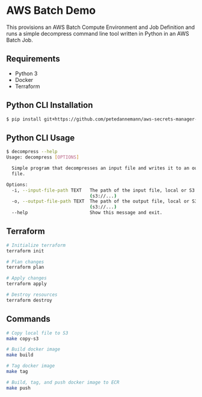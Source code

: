 # AWS Batch Demo

This provisions an AWS Batch Compute Environment and Job Definition and runs a simple decompress command line tool written in Python in an AWS Batch Job.

## Requirements

- Python 3
- Docker
- Terraform

## Python CLI Installation

```bash
$ pip install git+https://github.com/petedannemann/aws-secrets-manager-cli#egg=aws_secrets_manager_cli
```

## Python CLI Usage

```bash
$ decompress --help
Usage: decompress [OPTIONS]

  Simple program that decompresses an input file and writes it to an output
  file.

Options:
  -i, --input-file-path TEXT   The path of the input file, local or S3
                               (s3://...)
  -o, --output-file-path TEXT  The path of the output file, local or S3
                               (s3://...)
  --help                       Show this message and exit.
```

## Terraform

```bash
# Initialize terraform
terraform init

# Plan changes
terraform plan

# Apply changes
terraform apply

# Destroy resources
terraform destroy
```

## Commands

```bash
# Copy local file to S3
make copy-s3

# Build docker image
make build

# Tag docker image
make tag

# Build, tag, and push docker image to ECR
make push
```
